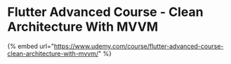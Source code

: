 # Flutter Advanced Course - Clean Architecture With MVVM

{% embed url="https://www.udemy.com/course/flutter-advanced-course-clean-architecture-with-mvvm/" %}
